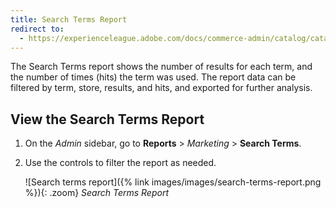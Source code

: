 ```yaml
---
title: Search Terms Report
redirect to:
  - https://experienceleague.adobe.com/docs/commerce-admin/catalog/catalog/search/search-terms.html#search-terms-report
---
```


The Search Terms report shows the number of results for each term, and the number of times (hits) the term was used. The report data can be filtered by term, store, results, and hits, and exported for further analysis.

## View the Search Terms Report

1. On the _Admin_ sidebar, go to **Reports** > _Marketing_ > **Search Terms**.

1. Use the controls to filter the report as needed.

    ![Search terms report]({% link images/images/search-terms-report.png %}){: .zoom}
    _Search Terms Report_
